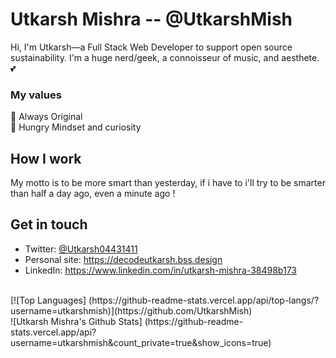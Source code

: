 # Utkarsh Mishra -- @UtkarshMish
Hi, I'm Utkarsh—a Full Stack Web Developer to support open source sustainability.  I'm a huge nerd/geek, a connoisseur of music, and aesthete. 💕

### My values
🙌 Always Original<br>
🍏 Hungry Mindset and curiosity<br>

## How I work
My motto is to be more smart than yesterday, if i have to i'll try to be smarter than half a day ago, even a minute ago ! 

## Get in touch
- Twitter: [@Utkarsh04431411](https://twitter.com/Utkarsh04431411)
- Personal site: https://decodeutkarsh.bss.design 
- LinkedIn: https://www.linkedin.com/in/utkarsh-mishra-38498b173
<br/>
[![Top Languages] (https://github-readme-stats.vercel.app/api/top-langs/?username=utkarshmish)](https://github.com/UtkarshMish)
<br/>
![Utkarsh Mishra's Github Stats] (https://github-readme-stats.vercel.app/api?username=utkarshmish&count_private=true&show_icons=true)
